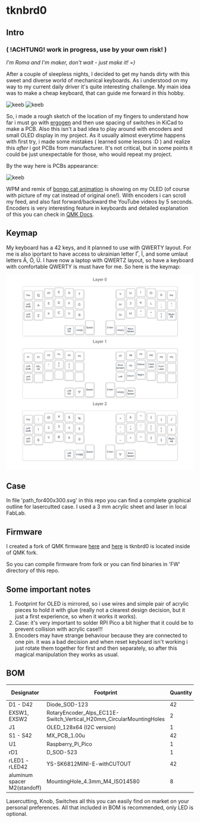 # tknbrd0

## Intro
### ( !ACHTUNG! work in progress, use by your own risk! )

_I'm Roma and I'm maker, don't wait - just make it! =)_

After a couple of sleepless nights, I decided to get my hands dirty with this sweet and diverse world of mechanical keyboards. As i understood on my way to my current daily driver it's quite interesting challenge. My main idea was to make a cheap keyboard, that can guide me forward in this hobby. 

![keeb](./photo/silent.JPG)
![keeb](./photo/tactile.JPG)

So, i made a rough sketch of the location of my fingers to understand how far i must go with [ergogen](https://ergogen.xyz/) and then use spacing of switches in KiCad to make a PCB. Also this isn't a bad idea to play around with encoders and small OLED display in my project. As it usually almost everytime happens with first try, i made some mistakes ( learned some lessons :D ) and realize this _after_ i got PCBs from manufacturer. It's not critical, but in some points it could be just unexpectable for those, who would repeat my project. 

By the way here is PCBs appearance:

![keeb](./photo/pcb.JPG)

 WPM and remix of [bongo cat animation](https://www.reddit.com/r/olkb/comments/h00a8b/i_made_an_oled_animation_of_bongo_cat_that/) is showing on my OLED (of course with picture of my cat instead of original one!). With encoders i can scroll my feed, and also fast forward/backward the YouTube videos by 5 seconds. Encoders is very interesting feature in keyboards and detailed explanation of this you can check in [QMK Docs](https://docs.qmk.fm/features/encoders).

## Keymap

My keyboard has a 42 keys, and it planned to use with QWERTY layout. For me is also iportant to have access to ukrainian letter Ґ, Ї, and some umlaut letters
Ä, Ö, Ü. I have now a laptop with QWERTZ layout, so have a keyboard with comfortable QWERTY is must have for me. So here is the keymap:

![Keymap](./photo/layout.jpg)

## Case

In file 'path_for400x300.svg' in this repo you can find a complete graphical outline for lasercutted case. I used a 3 mm acrylic sheet and laser in local FabLab.

## Firmware 

I created a fork of QMK firmware [here](https://github.com/tikinson/qmk_firmware) and [here](https://github.com/tikinson/qmk_firmware/tree/master/keyboards/tknbrd/tknbrd0) is tknbrd0 is located inside of QMK fork.

So you can compile firmware from fork or you can find binaries in 'FW' directory of this repo.

## Some important notes

1. Footprint for OLED is mirrored, so i use wires and simple pair of acrylic pieces to hold it with glue (really not a clearest design decision, but it just a first experience, so when it works it works).
2. Case: it's very important to solder RPI Pico a bit higher that it could be to prevent collision with acrylic case!!!
3. Encoders may have strange behaviour because they are connected to one pin. it was a bad decision and when reset keyboard isn't working i just rotate them together for first and then separately, so after this magical manipulation they works as usual.

## BOM

| Designator       | Footprint                                                        | Quantity | Value                 | LCSC Part #      |
|------------------|------------------------------------------------------------------|----------|-----------------------|------------------|
| D1 - D42         | Diode_SOD-123                                                   | 42       | Diode                 |C83528              |
| EXSW1, EXSW2     | RotaryEncoder_Alps_EC11E-Switch_Vertical_H20mm_CircularMountingHoles | 2        | RotaryEncoder_Switch   |C1322543         |
| J1               | OLED_128x64 (I2C version)                                       | 1        | Conn_01x04            |                  |
| S1 - S42         | MX_PCB_1.00u                                                    | 42       | Keyswitch             |                  |
| U1               | Raspberry_Pi_Pico                                               | 1        | Raspberry_Pi_Pico     |                  |
| rD1              | D_SOD-523                                                       | 1        | 1N4148WT              | C232841          |
| rLED1 - rLED42    | YS-SK6812MINI-E-withCUTOUT                                     | 42       | YS-SK6812MINI-E       |C5149201          |
| aluminum spacer M2(standoff)    |MountingHole_4.3mm_M4_ISO14580                    | 8        | standoff              |                  |

Lasercutting, Knob, Switches all this you can easily find on market on your personal preferences. All that included in BOM is recommended, only LED is optional.
